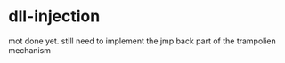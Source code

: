 # dll-injection

mot done yet.
still need to implement the jmp back part of the trampolien mechanism